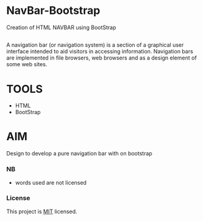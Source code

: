# NavBar-Bootstrap
Creation of HTML NAVBAR using BootStrap

##
A navigation bar (or navigation system) is a section of a graphical user interface intended to aid visitors in accessing information. Navigation bars are implemented in file browsers, web browsers and as a design element of some web sites.

# TOOLS
- HTML
- BootStrap

# AIM
Design to develop a pure navigation bar with on bootstrap

### NB
- words used are not licensed

### License

This project is [MIT](./LICENSE) licensed.